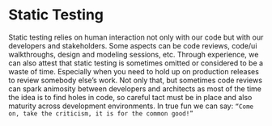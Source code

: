 # Static Testing

Static testing relies on human interaction not only with our code but with our developers and stakeholders. Some aspects can be code reviews, code/ui walkthroughs, design and modeling sessions, etc. Through experience, we can also attest that static testing is sometimes omitted or considered to be a waste of time. Especially when you need to hold up on production releases to review somebody else’s work. Not only that, but sometimes code reviews can spark animosity between developers and architects as most of the time the idea is to find holes in code, so careful tact must be in place and also maturity across development environments. In true fun we can say: `“Come on, take the criticism, it is for the common good!”`

